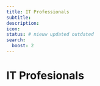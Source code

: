 ```yaml
---
title: IT Professionals
subtitle:
description:
icon:
status: # nieuw updated outdated
search:
  boost: 2 
---
```


# IT Profesionals